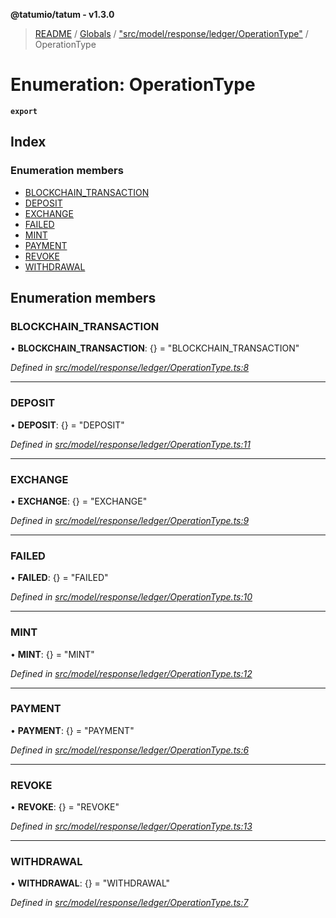 **@tatumio/tatum - v1.3.0**

> [README](../README.md) / [Globals](../globals.md) / ["src/model/response/ledger/OperationType"](../modules/_src_model_response_ledger_operationtype_.md) / OperationType

# Enumeration: OperationType

**`export`** 

## Index

### Enumeration members

* [BLOCKCHAIN\_TRANSACTION](_src_model_response_ledger_operationtype_.operationtype.md#blockchain_transaction)
* [DEPOSIT](_src_model_response_ledger_operationtype_.operationtype.md#deposit)
* [EXCHANGE](_src_model_response_ledger_operationtype_.operationtype.md#exchange)
* [FAILED](_src_model_response_ledger_operationtype_.operationtype.md#failed)
* [MINT](_src_model_response_ledger_operationtype_.operationtype.md#mint)
* [PAYMENT](_src_model_response_ledger_operationtype_.operationtype.md#payment)
* [REVOKE](_src_model_response_ledger_operationtype_.operationtype.md#revoke)
* [WITHDRAWAL](_src_model_response_ledger_operationtype_.operationtype.md#withdrawal)

## Enumeration members

### BLOCKCHAIN\_TRANSACTION

•  **BLOCKCHAIN\_TRANSACTION**: {} = "BLOCKCHAIN\_TRANSACTION"

*Defined in [src/model/response/ledger/OperationType.ts:8](https://github.com/tatumio/tatum-js/blob/31bb1b4/src/model/response/ledger/OperationType.ts#L8)*

___

### DEPOSIT

•  **DEPOSIT**: {} = "DEPOSIT"

*Defined in [src/model/response/ledger/OperationType.ts:11](https://github.com/tatumio/tatum-js/blob/31bb1b4/src/model/response/ledger/OperationType.ts#L11)*

___

### EXCHANGE

•  **EXCHANGE**: {} = "EXCHANGE"

*Defined in [src/model/response/ledger/OperationType.ts:9](https://github.com/tatumio/tatum-js/blob/31bb1b4/src/model/response/ledger/OperationType.ts#L9)*

___

### FAILED

•  **FAILED**: {} = "FAILED"

*Defined in [src/model/response/ledger/OperationType.ts:10](https://github.com/tatumio/tatum-js/blob/31bb1b4/src/model/response/ledger/OperationType.ts#L10)*

___

### MINT

•  **MINT**: {} = "MINT"

*Defined in [src/model/response/ledger/OperationType.ts:12](https://github.com/tatumio/tatum-js/blob/31bb1b4/src/model/response/ledger/OperationType.ts#L12)*

___

### PAYMENT

•  **PAYMENT**: {} = "PAYMENT"

*Defined in [src/model/response/ledger/OperationType.ts:6](https://github.com/tatumio/tatum-js/blob/31bb1b4/src/model/response/ledger/OperationType.ts#L6)*

___

### REVOKE

•  **REVOKE**: {} = "REVOKE"

*Defined in [src/model/response/ledger/OperationType.ts:13](https://github.com/tatumio/tatum-js/blob/31bb1b4/src/model/response/ledger/OperationType.ts#L13)*

___

### WITHDRAWAL

•  **WITHDRAWAL**: {} = "WITHDRAWAL"

*Defined in [src/model/response/ledger/OperationType.ts:7](https://github.com/tatumio/tatum-js/blob/31bb1b4/src/model/response/ledger/OperationType.ts#L7)*
